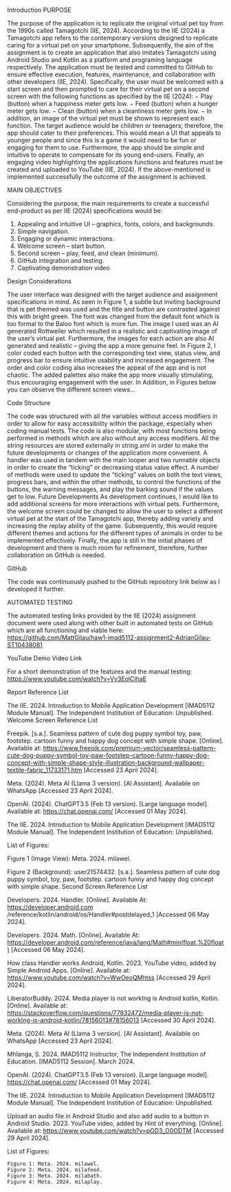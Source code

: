 Introduction
PURPOSE

The purpose of the application is to replicate the original virtual pet toy from the 1990s called Tamagotchi (IIE, 2024). According to the IIE (2024) a Tamagotchi app refers to the contemporary versions designed to replicate caring for a virtual pet on your smartphone. 
Subsequently, the aim of the assignment is to create an application that also imitates Tamagotchi using Android Studio and Kotlin as a platform and programing language respectively. The application must be tested and committed to GitHub to ensure effective execution, 
features, maintenance, and collaboration with other developers (IIE, 2024). Specifically, the user must be welcomed with a start screen and then prompted to care for their virtual pet on a second screen with the following functions as specified by the IIE (2024): 
−	Play (button) when a happiness meter gets low. 
−	Feed (button) when a hunger meter gets low.
−	Clean (button) when a cleanliness meter gets low.
−	In addition, an image of the virtual pet must be shown to represent each function. 
The target audience would be children or teenagers; therefore, the app should cater to their preferences. This would mean a UI that appeals to younger people and since this is a game it would need to be fun or engaging for them to use. Furthermore, 
the app should be simple and intuitive to operate to compensate for its young end-users. Finally, an engaging video highlighting the applications functions and features must be created and uploaded to YouTube (IIE, 2024). If the above-mentioned is 
implemented successfully the outcome of the assignment is achieved. 

MAIN OBJECTIVES

Considering the purpose, the main requirements to create a successful end-product as per IIE (2024) specifications would be: 
1.	Appealing and intuitive UI – graphics, fonts, colors, and backgrounds.
2.	Simple navigation.
3.	Engaging or dynamic interactions.
4.	Welcome screen – start button.
5.	Second screen – play, feed, and clean (minimum). 
6.	GitHub integration and testing.
7.	Captivating demonstration video

Design Considerations

The user interface was designed with the target audience and assignment specifications in mind. As seen in Figure 1, a subtle but inviting background that is pet themed was used and the title and button are contrasted against this with bright green. The font was changed 
from the default font which is too formal to the Baloo font which is more fun. The image I used was an AI generated Rottweiler which resulted in a realistic and captivating image of the user’s virtual pet. Furthermore, the images for each action are also AI generated and 
realistic – giving the app a more genuine feel. 
In Figure 2, I color coded each button with the corresponding text view, status view, and progress bar to ensure intuitive usability and increased engagement. The order and color coding also increases the appeal of the app and is not chaotic. The added palettes also make 
the app more visually stimulating, thus encouraging engagement with the user. In Addition, in Figures below you can observe the different screen views…

Code Structure

The code was structured with all the variables without access modifiers in order to allow for easy accessibility within the package, especially when coding manual tests. The code is also modular, with most functions being performed in methods which are also without any 
access modifiers. All the string resources are stored externally in string.xml in order to make the future developments or changes of the application more convenient. 
A handler was used in tandem with the main looper and two runnable objects in order to create the “ticking” or decreasing status value effect. A number of methods were used to update the “ticking” values on both the text views, progress bars, and within the other 
methods, to control the functions of the buttons, the warning messages, and play the barking sound if the values get to low.
Future Developments
As development continues, I would like to add additional screens for more interactions with virtual pets. Furthermore, the welcome screen could be changed to allow the user to select a different virtual pet at the start of the Tamagotchi app, thereby adding variety 
and increasing the replay ability of the game. Subsequently, this would require different themes and actions for the different types of animals in order to be implemented effectively. Finally, the app is still in the initial phases of development and there is much 
room for refinement, therefore, further collaboration on GitHub is needed. 

GitHub 

The code was continuously pushed to the GitHub repository link below as I developed it further.

AUTOMATED TESTING 

The automated testing links provided by the IIE (2024) assignment document were used along with other built in automated tests on GitHub which are all functioning and viable here:
https://github.com/MattGilau/haw1-imad5112-assignment2-AdrianGilau-ST10438081

YouTube Demo Video Link

For a short demonstration of the features and the manual testing:
https://www.youtube.com/watch?v=Vv3EolCihaE 

Report Reference List 

The IIE. 2024. Introduction to Mobile Application Development [IMAD5112 Module Manual]. The Independent Institution of Education: Unpublished.
Welcome Screen Reference List

Freepik. [s.a.]. Seamless pattern of cute dog puppy symbol toy, paw, footstep. cartoon funny and happy dog concept with simple shape. [Online]. Available at:
https://www.freepik.com/premium-vector/seamless-pattern-cute-dog-puppy-symbol-toy-paw-footstep-cartoon-funny-happy-dog-concept-with-simple-shape-style-illustration-background-wallpaper-textile-fabric_11733171.htm [Accessed 23 April 2024].

Meta. (2024). Meta AI (Llama 3 version). [AI Assistant]. Available on WhatsApp [Accessed 23 April 2024].

OpenAI. (2024). ChatGPT3.5 (Feb 13 version). [Large language model]. Available at: https://chat.openai.com/ [Accessed 01 May 2024].

The IIE. 2024. Introduction to Mobile Application Development [IMAD5112 Module Manual]. The Independent Institution of Education: Unpublished.


List of Figures:

Figure 1 (Image View): Meta. 2024. milawel.

Figure 2 (Background): user21574432. [s.a.]. Seamless pattern of cute dog puppy symbol, toy, paw, footstep. cartoon funny and happy dog concept with simple shape.
Second Screen Reference List
 
Developers. 2024. Handler. [Online]. Available At: https://developer.android.com
/reference/kotlin/android/os/Handler#postdelayed_1 [Accessed 06 May 2024].

Developers. 2024. Math. [Online]. Available At: https://developer.android.com/reference/java/lang/Math#min(float,%20float) [Accessed 06 May 2024].

How class Handler works Android, Kotlin. 2023. YouTube video, added by Simple Android Apps. [Online]. Available at: https://www.youtube.com/watch?v=WwOeoQMhtss [Accessed 29 April 2024].

LiberatorBuddy. 2024. Media player is not workIng is Android kotlin, Kotlin. [Online]. Available at: https://stackoverflow.com/questions/77832472/media-player-is-not-worklng-is-android-kotlin/78156013#78156013 [Accessed 30 April 2024].

Meta. (2024). Meta AI (Llama 3 version). [AI Assistant]. Available on WhatsApp [Accessed 23 April 2024].

Mhlanga, S. 2024. IMAD5112 Instructor, The Independent Institution of Education. [IMAD5112 Session]. March 2024.

OpenAI. (2024). ChatGPT3.5 (Feb 13 version). [Large language model]. https://chat.openai.com/ [Accessed 01 May 2024].

The IIE. 2024. Introduction to Mobile Application Development [IMAD5112 Module Manual]. The Independent Institution of Education: Unpublished.

Upload an audio file in Android Studio and also add audio to a button in Android Studio. 2023. YouTube video, added by Hint of everything. [Online]. Available at: https://www.youtube.com/watch?v=pGD3_O0ODTM [Accessed 29 April 2024].


List of Figures:

    Figure 1: Meta. 2024. milawel.
    Figure 2: Meta. 2024. milafeed.
    Figure 3: Meta. 2024. milabath.
    Figure 4: Meta. 2024. milaplay.

